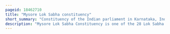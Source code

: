 ```yaml
---
pageid: 18462710
title: "Mysore Lok Sabha constituency"
short_summary: "Constituency of the Indian parliament in Karnataka, India"
description: "Mysore Lok Sabha Constituency is one of the 28 Lok Sabha Constituencies in Karnataka."
---
```

